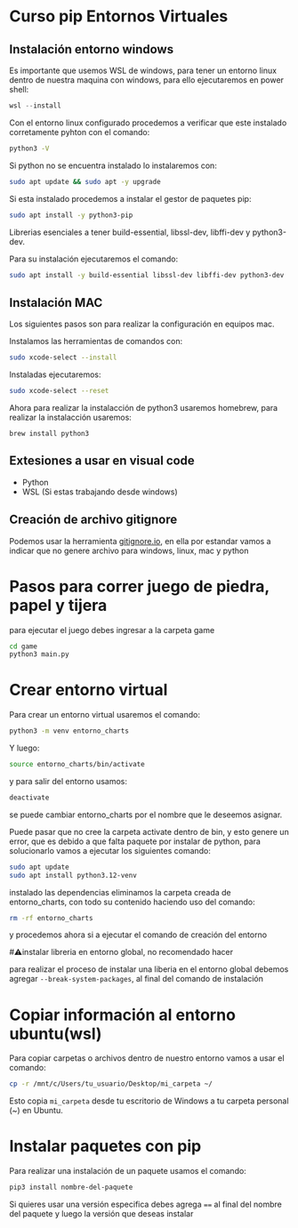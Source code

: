 # Curso pip Entornos Virtuales

## Instalación entorno windows
Es importante que usemos WSL de windows, para tener un entorno linux dentro de nuestra maquina con windows, para ello ejecutaremos en power shell:

```powershell
wsl --install
```

Con el entorno linux configurado procedemos a verificar que este instalado corretamente pyhton con el comando: 

```bash
python3 -V
```

Si python no se encuentra instalado lo instalaremos con:

```bash
sudo apt update && sudo apt -y upgrade
```

Si esta instalado procedemos a instalar el gestor de paquetes pip:

```bash
sudo apt install -y python3-pip
```

Librerias esenciales a tener build-essential, libssl-dev, libffi-dev y python3-dev. 

Para su instalación ejecutaremos el comando:

```bash
sudo apt install -y build-essential libssl-dev libffi-dev python3-dev
```
## Instalación MAC
Los siguientes pasos son para realizar la configuración en equipos mac.

Instalamos las herramientas de comandos con:

```bash
sudo xcode-select --install
```

Instaladas ejecutaremos:

```bash
sudo xcode-select --reset
```

Ahora para realizar la instalacción de python3 usaremos homebrew, para realizar la instalacción usaremos:

```brew
brew install python3
```

## Extesiones a usar en visual code
- Python
- WSL (Si estas trabajando desde windows)

## Creación de archivo gitignore

Podemos usar la herramienta [gitignore.io](https://www.toptal.com/developers/gitignore/), en ella por estandar vamos a indicar que no genere archivo para windows, linux, mac y python

# Pasos para correr juego de piedra, papel y tijera

para ejecutar el juego debes ingresar a la carpeta game

```bash
cd game
python3 main.py
```

# Crear entorno virtual

Para crear un entorno virtual usaremos el comando:

```bash
python3 -m venv entorno_charts
```

Y luego:

```bash
source entorno_charts/bin/activate
```

y para salir del entorno usamos:

```bash
deactivate
```

se puede cambiar entorno_charts por el nombre que le deseemos asignar.

Puede pasar que no cree la carpeta activate dentro de bin, y esto genere un error, que es debido a que falta paquete por instalar de python, para solucionarlo vamos a ejecutar los siguientes comando:

```bash
sudo apt update
sudo apt install python3.12-venv
```
instalado las dependencias eliminamos la carpeta creada de entorno_charts, con todo su contenido haciendo uso del comando:

```bash
rm -rf entorno_charts
```

y procedemos ahora si a ejecutar el comando de creación del entorno

#⚠️instalar libreria en entorno global, no recomendado hacer

para realizar el proceso de instalar una liberia en el entorno global debemos agregar `--break-system-packages`, al final del comando de instalación

# Copiar información al entorno ubuntu(wsl)

Para copiar carpetas o archivos dentro de nuestro entorno vamos a usar el comando:

```bash
cp -r /mnt/c/Users/tu_usuario/Desktop/mi_carpeta ~/
```
Esto copia `mi_carpeta` desde tu escritorio de Windows a tu carpeta personal (~) en Ubuntu.

# Instalar paquetes con pip

Para realizar una instalación de un paquete usamos el comando:
```bash
pip3 install nombre-del-paquete
```

Si quieres usar una versión especifica debes agrega `==` al final del nombre del paquete y luego la versión que deseas instalar